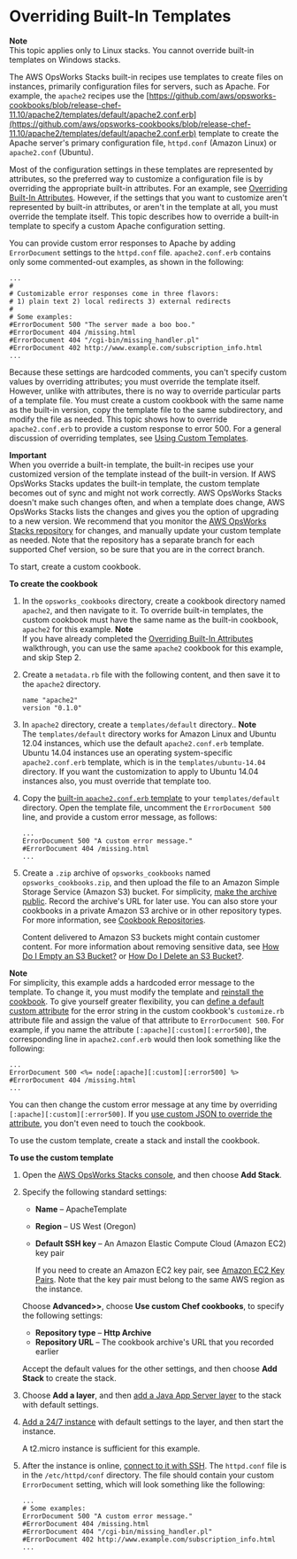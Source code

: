 # Overriding Built\-In Templates<a name="cookbooks-101-opsworks-templates"></a>

**Note**  
This topic applies only to Linux stacks\. You cannot override built\-in templates on Windows stacks\.

The AWS OpsWorks Stacks built\-in recipes use templates to create files on instances, primarily configuration files for servers, such as Apache\. For example, the `apache2` recipes use the [https://github.com/aws/opsworks-cookbooks/blob/release-chef-11.10/apache2/templates/default/apache2.conf.erb](https://github.com/aws/opsworks-cookbooks/blob/release-chef-11.10/apache2/templates/default/apache2.conf.erb) template to create the Apache server's primary configuration file, `httpd.conf` \(Amazon Linux\) or `apache2.conf` \(Ubuntu\)\. 

Most of the configuration settings in these templates are represented by attributes, so the preferred way to customize a configuration file is by overriding the appropriate built\-in attributes\. For an example, see [Overriding Built\-In Attributes](cookbooks-101-opsworks-attributes.md)\. However, if the settings that you want to customize aren't represented by built\-in attributes, or aren't in the template at all, you must override the template itself\. This topic describes how to override a built\-in template to specify a custom Apache configuration setting\.

You can provide custom error responses to Apache by adding `ErrorDocument` settings to the `httpd.conf` file\. `apache2.conf.erb` contains only some commented\-out examples, as shown in the following:

```
...
#
# Customizable error responses come in three flavors:
# 1) plain text 2) local redirects 3) external redirects
#
# Some examples:
#ErrorDocument 500 "The server made a boo boo."
#ErrorDocument 404 /missing.html
#ErrorDocument 404 "/cgi-bin/missing_handler.pl"
#ErrorDocument 402 http://www.example.com/subscription_info.html
...
```

Because these settings are hardcoded comments, you can't specify custom values by overriding attributes; you must override the template itself\. However, unlike with attributes, there is no way to override particular parts of a template file\. You must create a custom cookbook with the same name as the built\-in version, copy the template file to the same subdirectory, and modify the file as needed\. This topic shows how to override `apache2.conf.erb` to provide a custom response to error 500\. For a general discussion of overriding templates, see [Using Custom Templates](workingcookbook-template-override.md)\.

**Important**  
When you override a buiIt\-in template, the built\-in recipes use your customized version of the template instead of the built\-in version\. If AWS OpsWorks Stacks updates the built\-in template, the custom template becomes out of sync and might not work correctly\. AWS OpsWorks Stacks doesn't make such changes often, and when a template does change, AWS OpsWorks Stacks lists the changes and gives you the option of upgrading to a new version\. We recommend that you monitor the [AWS OpsWorks Stacks repository](https://github.com/aws/opsworks-cookbooks) for changes, and manually update your custom template as needed\. Note that the repository has a separate branch for each supported Chef version, so be sure that you are in the correct branch\.

To start, create a custom cookbook\.

**To create the cookbook**

1. In the `opsworks_cookbooks` directory, create a cookbook directory named `apache2`, and then navigate to it\. To override built\-in templates, the custom cookbook must have the same name as the built\-in cookbook, `apache2` for this example\.
**Note**  
If you have already completed the [Overriding Built\-In Attributes](cookbooks-101-opsworks-attributes.md) walkthrough, you can use the same `apache2` cookbook for this example, and skip Step 2\.

1. Create a `metadata.rb` file with the following content, and then save it to the `apache2` directory\.

   ```
   name "apache2"
   version "0.1.0"
   ```

1. In `apache2` directory, create a `templates/default` directory\.\.
**Note**  
The `templates/default` directory works for Amazon Linux and Ubuntu 12\.04 instances, which use the default `apache2.conf.erb` template\. Ubuntu 14\.04 instances use an operating system\-specific `apache2.conf.erb` template, which is in the `templates/ubuntu-14.04` directory\. If you want the customization to apply to Ubuntu 14\.04 instances also, you must override that template too\.

1. Copy the [built\-in `apache2.conf.erb` template](https://github.com/aws/opsworks-cookbooks/blob/release-chef-11.10/apache2/templates/default/apache2.conf.erb) to your `templates/default` directory\. Open the template file, uncomment the `ErrorDocument 500` line, and provide a custom error message, as follows: 

   ```
   ...
   ErrorDocument 500 "A custom error message."
   #ErrorDocument 404 /missing.html
   ...
   ```

1. Create a `.zip` archive of `opsworks_cookbooks` named `opsworks_cookbooks.zip`, and then upload the file to an Amazon Simple Storage Service \(Amazon S3\) bucket\. For simplicity, [make the archive public](http://docs.aws.amazon.com/AmazonS3/latest/UG/EditingPermissionsonanObject.html)\. Record the archive's URL for later use\. You can also store your cookbooks in a private Amazon S3 archive or in other repository types\. For more information, see [Cookbook Repositories](workingcookbook-installingcustom-repo.md)\.

   Content delivered to Amazon S3 buckets might contain customer content\. For more information about removing sensitive data, see [How Do I Empty an S3 Bucket?](https://docs.aws.amazon.com/AmazonS3/latest/user-guide/empty-bucket.html) or [How Do I Delete an S3 Bucket?](https://docs.aws.amazon.com/AmazonS3/latest/user-guide/delete-bucket.html)\.

**Note**  
For simplicity, this example adds a hardcoded error message to the template\. To change it, you must modify the template and [reinstall the cookbook](workingcookbook-installingcustom-enable-update.md)\. To give yourself greater flexibility, you can [define a default custom attribute](cookbooks-101-opsworks-attributes.md) for the error string in the custom cookbook's `customize.rb` attribute file and assign the value of that attribute to `ErrorDocument 500`\. For example, if you name the attribute `[:apache][:custom][:error500]`, the corresponding line in `apache2.conf.erb` would then look something like the following:  

```
...
ErrorDocument 500 <%= node[:apache][:custom][:error500] %>
#ErrorDocument 404 /missing.html
...
```
You can then change the custom error message at any time by overriding `[:apache][:custom][:error500]`\. If you [use custom JSON to override the attribute](workingcookbook-json-override.md), you don't even need to touch the cookbook\.

To use the custom template, create a stack and install the cookbook\.

**To use the custom template**

1. Open the [AWS OpsWorks Stacks console](https://console.aws.amazon.com/opsworks/), and then choose **Add Stack**\.

1. Specify the following standard settings:
   + **Name** – ApacheTemplate
   + **Region** – US West \(Oregon\)
   + **Default SSH key** – An Amazon Elastic Compute Cloud \(Amazon EC2\) key pair

     If you need to create an Amazon EC2 key pair, see [Amazon EC2 Key Pairs](http://docs.aws.amazon.com/AWSEC2/latest/UserGuide/ec2-key-pairs.html)\. Note that the key pair must belong to the same AWS region as the instance\.

   Choose **Advanced>>**, choose **Use custom Chef cookbooks**, to specify the following settings:
   + **Repository type** – **Http Archive**
   + **Repository URL** – The cookbook archive's URL that you recorded earlier

   Accept the default values for the other settings, and then choose **Add Stack** to create the stack\.

1. Choose **Add a layer**, and then [add a Java App Server layer](layers-java.md) to the stack with default settings\.

1. [Add a 24/7 instance](workinginstances-add.md) with default settings to the layer, and then start the instance\.

   A t2\.micro instance is sufficient for this example\.

1. After the instance is online, [connect to it with SSH](workinginstances-ssh.md)\. The `httpd.conf` file is in the `/etc/httpd/conf` directory\. The file should contain your custom `ErrorDocument` setting, which will look something like the following: 

   ```
   ...
   # Some examples:
   ErrorDocument 500 "A custom error message."
   #ErrorDocument 404 /missing.html
   #ErrorDocument 404 "/cgi-bin/missing_handler.pl"
   #ErrorDocument 402 http://www.example.com/subscription_info.html
   ...
   ```
